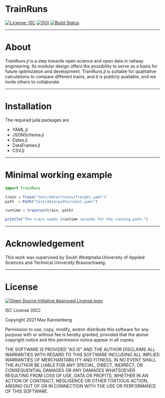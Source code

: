 # TrainRuns

[![License: ISC](https://img.shields.io/badge/license-ISC-green.svg)](https://opensource.org/licenses/ISC) [![DOI](https://zenodo.org/badge/DOI/10.5281/zenodo.6448563.svg)](https://doi.org/10.5281/zenodo.6448563) 
[![Build Status](https://github.com/railtoolkit/TrainRuns.jl/actions/workflows/CI.yml/badge.svg?branch=main)](https://github.com/railtoolkit/TrainRuns.jl/actions/workflows/CI.yml?query=branch%3Amain)

------------

# About

TrainRuns.jl is a step towards open science and open data in railway engineering. Its modular design offers the possibility to serve as a basis for future optimization and development. TrainRuns.jl is suitable for qualitative calculations to compare different trains, and it is publicly available, and we invite others to collaborate.

------------

# Installation

The required julia packages are
  - YAML.jl
  - JSONSchema.jl
  - Dates.jl
  - DataFrames.jl
  - CSV.jl

------------

# Minimal working example

```julia
import TrainRuns

train = Train("test/data/trains/freight.yaml")
path  = Path("test/data/paths/const.yaml")

runtime = trainrun(train, path)

println("The train needs $runtime seconds for the running path.")
```

------------

# Acknowledgement

This work was supervised by South Westphalia University of Applied Sciences and Technical University Braunschweig.

------------

# License

  [![Open Source Initiative Approved License logo](https://opensource.org/files/OSIApproved_100X125.png "Open Source Initiative Approved License logo")](https://opensource.org)

ISC License (ISC)

Copyright 2021 Max Kannenberg

Permission to use, copy, modify, and/or distribute this software for any purpose with or without fee is hereby granted, provided that the above copyright notice and this permission notice appear in all copies.

THE SOFTWARE IS PROVIDED "AS IS" AND THE AUTHOR DISCLAIMS ALL WARRANTIES WITH REGARD TO THIS SOFTWARE INCLUDING ALL IMPLIED WARRANTIES OF MERCHANTABILITY AND FITNESS. IN NO EVENT SHALL THE AUTHOR BE LIABLE FOR ANY SPECIAL, DIRECT, INDIRECT, OR CONSEQUENTIAL DAMAGES OR ANY DAMAGES WHATSOEVER RESULTING FROM LOSS OF USE, DATA OR PROFITS, WHETHER IN AN ACTION OF CONTRACT, NEGLIGENCE OR OTHER TORTIOUS ACTION, ARISING OUT OF OR IN CONNECTION WITH THE USE OR PERFORMANCE OF THIS SOFTWARE.
